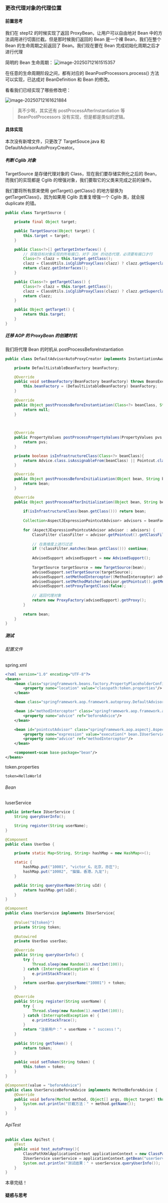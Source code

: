 ### 更改代理对象的代理位置

#### 前置思考

我们在 step12 的时候实现了返回 ProxyBean，让用户可以自由地对 Bean 中的方法调用进行切面拦截。但是那时候我们返回的 Bean 是一个裸 Bean，我们在整个 Bean 的生命周期之前返回了 Bean。我们现在要在 Bean 完成初始化周期之后才进行代理

简明的 Bean 生命周期：
![image-20250712161515357](https://typora-images-wwweeds.oss-cn-hangzhou.aliyuncs.com/image-20250712161515357.png)

在任意的生命周期阶段之间，都有对应的 BeanPostProcessors.process() 方法可以实现，已达成对 BeanDefinition 和 Bean 的修改。

看看我们已经实现了哪些修改吧：

![image-20250712161621884](https://typora-images-wwweeds.oss-cn-hangzhou.aliyuncs.com/image-20250712161621884.png)

> 真不少啊，其实还有 postProcessAfterInstantiation 等 BeanPostProcessors 没有实现，但是都是类似的逻辑。

#### 具体实现

本次没有新增文件，只更改了 TargetSouce.java 和 DefaultAdvisorAutoProxyCreator。

##### 判断 Cglib 对象

TargetSource 是存储代理对象的 Class，现在我们要存储实例化之后的 Bean，而我们的实现都是 Cglib 的增强对象，我们要取它的父类来完成之前的操作。

我们要将所有原来使用 getTarget().getClass() 的地方替换为 getTargetClass()，因为如果用 Cglib 去重复增强一个 Cglib 类，就会报 duplicate 的错。

```java
public class TargetSource {

    private final Object target;

    public TargetSource(Object target) {
        this.target = target;
    }

    public Class<?>[] getTargetInterfaces() {
        // 获取目标对象实现的所有接口，对于 JDK 的动态代理，必须要有接口才行
        Class<?> clazz = this.target.getClass();
        clazz = ClassUtils.isCglibProxyClass(clazz) ? clazz.getSuperclass() : clazz;
        return clazz.getInterfaces();
    }

    public Class<?> getTargetClass() {
        Class<?> clazz = this.target.getClass();
        clazz = ClassUtils.isCglibProxyClass(clazz) ? clazz.getSuperclass() : clazz;
        return clazz;
    }

    public Object getTarget() {
        return this.target;
    }
}
```

##### 迁移 AOP 的 ProxyBean 的创建时机

我们将代理 Bean 的时机从 postProcessBeforeInstantiation

```java
public class DefaultAdvisorAutoProxyCreator implements InstantiationAwareBeanPostProcessor, BeanFactoryAware{

    private DefaultListableBeanFactory beanFactory;

    @Override
    public void setBeanFactory(BeanFactory beanFactory) throws BeansException {
        this.beanFactory = (DefaultListableBeanFactory) beanFactory;
    }
    
    @Override
    public Object postProcessBeforeInstantiation(Class<?> beanClass, String beanName) throws BeansException {
        return null;
    }
    
    

    @Override
    public PropertyValues postProcessPropertyValues(PropertyValues pvs, Object bean, String beanName) throws BeansException {
        return pvs;
    }

    private boolean isInfrastructureClass(Class<?> beanClass){
        return Advice.class.isAssignableFrom(beanClass) || Pointcut.class.isAssignableFrom(beanClass) || Advisor.class.isAssignableFrom(beanClass);
    }

    @Override
    public Object postProcessBeforeInitialization(Object bean, String beanName) {
        return bean;
    }

    @Override
    public Object postProcessAfterInitialization(Object bean, String beanName) {
        
        if(isInfrastructureClass(bean.getClass())) return bean;
        
        Collection<AspectJExpressionPointcutAdvisor> advisors = beanFactory.getBeansOfType(AspectJExpressionPointcutAdvisor.class).values();
        
        for (AspectJExpressionPointcutAdvisor advisor : advisors) {
            ClassFilter classFilter = advisor.getPointcut().getClassFilter();
            
            // 在类维度上进行过滤
            if (!classFilter.matches(bean.getClass())) continue;
            
            AdvisedSupport advisedSupport = new AdvisedSupport();
            
            TargetSource targetSource = new TargetSource(bean);
            advisedSupport.setTargetSource(targetSource);
            advisedSupport.setMethodInterceptor((MethodInterceptor) advisor.getAdvice());
            advisedSupport.setMethodMatcher(advisor.getPointcut().getMethodMatcher());
            advisedSupport.setProxyTargetClass(false);
            
            // 返回代理对象
            return new ProxyFactory(advisedSupport).getProxy();
        }
        
        return bean;
    }
}

```

##### 测试

###### 配置文件

spring.xml

```xml
<?xml version="1.0" encoding="UTF-8"?>
<beans>
    <bean class="springframework.beans.factory.PropertyPlaceholderConfigurer">
        <property name="location" value="classpath:token.properties"/>
    </bean>

    <bean class="springframework.aop.framework.autoproxy.DefaultAdvisorAutoProxyCreator"/>

    <bean id="methodInterceptor" class="springframework.aop.framework.adapter.MethodBeforeAdviceInterceptor">
        <property name="advice" ref="beforeAdvice"/>
    </bean>

    <bean id="pointcutAdvisor" class="springframework.aop.aspectj.AspectJExpressionPointcutAdvisor">
        <property name="expression" value="execution(* bean.IUserService.*(..))"/>
        <property name="advice" ref="methodInterceptor"/>
    </bean>

    <component-scan base-package="bean"/>
</beans>
```

token.properties

```properties
token=HelloWorld
```

###### Bean

IuserService

```java
public interface IUserService {
    String queryUserInfo();

    String register(String userName);
}
```

```java
@Component
public class UserDao {

    private static Map<String, String> hashMap = new HashMap<>();

    static {
        hashMap.put("10001", "victor_G，北京，亦庄");
        hashMap.put("10002", "猫猫，香港，九龙");
    }

    public String queryUserName(String uId) {
        return hashMap.get(uId);
    }
}
```

```java
@Component
public class UserService implements IUserService{
    
    @Value("${token}")
    private String token;
    
    @Autowired
    private UserDao userDao;

    @Override
    public String queryUserInfo() {
        try {
            Thread.sleep(new Random(1).nextInt(100));
        } catch (InterruptedException e) {
            e.printStackTrace();
        }
        return userDao.queryUserName("10001") + token;
    }

    @Override
    public String register(String userName) {
        try {
            Thread.sleep(new Random(1).nextInt(100));
        } catch (InterruptedException e) {
            e.printStackTrace();
        }
        return "注册用户：" + userName + " success！";
    }
    
    public String getToken() {
        return token;
    }
    
    public void setToken(String token) {
        this.token = token;
    }
}
```

```java
@Component(value = "beforeAdvice")
public class UserServiceBeforeAdvice implements MethodBeforeAdvice {
    @Override
    public void before(Method method, Object[] args, Object target) throws Throwable {
        System.out.println("拦截方法：" + method.getName());
    }
}
```

###### ApiTest

```java
public class ApiTest {
    @Test
    public void test_autoProxy(){
        ClassPathXmlApplicationContext applicationContext = new ClassPathXmlApplicationContext("classpath:spring.xml");
        IUserService userService = applicationContext.getBean("userService", IUserService.class);
        System.out.println("测试结果：" + userService.queryUserInfo());
    }
}
```

本章完结！

#### 疑惑与思考

